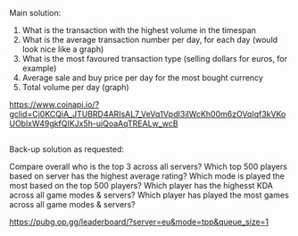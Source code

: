 Main solution:

1. What is the transaction with the highest volume in the timespan
2. What is the average transaction number per day, for each day (would look nice like a graph)
3. What is the most favoured transaction type (selling dollars for euros, for example)
4. Average sale and buy price per day for the most bought currency
5. Total volume per day (graph)

https://www.coinapi.io/?gclid=Cj0KCQiA_JTUBRD4ARIsAL7_VeVq1VpdI3iIWcKh00m6zOVqIqf3kVKoUOblxW49gkfQIKJx5h-uiQoaAqTREALw_wcB



## 

Back-up solution as requested:

Compare overall who is the top 3 across all servers?
Which top 500 players based on server has the highest average rating?
Which mode is played the most based on the top 500 players?
Which player has the highesst KDA across all game modes & servers?
Which player has played the most games across all game modes & servers?

https://pubg.op.gg/leaderboard/?server=eu&mode=tpp&queue_size=1
